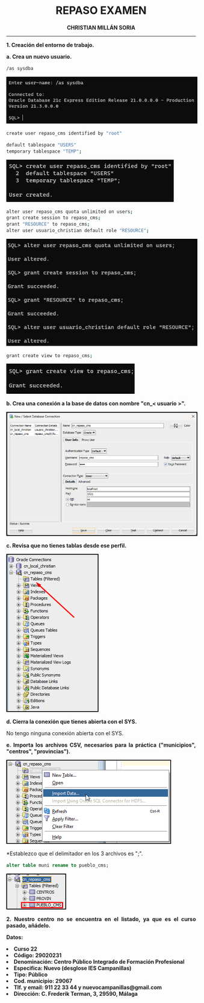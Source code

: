 <style>
  h1, h4{
    text-align: center;
    font-weight: bold;
    border: none;
    margin-bottom: 0px;
  }

  p{
    text-align: justify;
  }

  img{
    border: 2px solid black;
  }

  #ex{
    border: none;
  }
</style>

<h1>REPASO EXAMEN</h1>

<h4>CHRISTIAN MILLÁN SORIA</h4>

<hr>

<p><b>1. Creación del entorno de trabajo.</b></p>

<p><b>a. Crea un nuevo usuario.</b></p>

```bash
/as sysdba
```

<img src="img/1.png">

```bash
create user repaso_cms identified by "root"
```

```bash
default tablespace "USERS"
temporary tablespace "TEMP";
```

<img src="img/2.png">

```bash
alter user repaso_cms quota unlimited on users;
grant create session to repaso_cms;
grant "RESOURCE" to repaso_cms;
alter user usuario_christian default role "RESOURCE";
```

<img src="img/3.png">

```bash
grant create view to repaso_cms;
```

<img src="img/4.png">

<p><b>b. Crea una conexión a la base de datos con nombre "cn_< usuario >".</b></p>

<img src="img/5.png">

<p><b>c. Revisa que no tienes tablas desde ese perfil.</b></p>

<img src="img/6.png">

<p><b>d. Cierra la conexión que tienes abierta con el SYS.</b></p>

<p>No tengo ninguna conexión abierta con el SYS.</p>

<p><b>e. Importa los archivos CSV, necesarios para la práctica ("municipios", "centros", "provincias").</b></p>

<img src="img/7.png">

<p>*Establezco que el delimitador en los 3 archivos es ";".</p>

```sql
alter table muni rename to pueblo_cms;
```

<img src="img/8.png">

<p><b>2. Nuestro centro no se encuentra en el listado, ya que es el curso pasado, añádelo.</b></p>

<p><b>Datos:</b></p>

<li><b>Curso 22</b></li>

<li><b>Código: 29020231</b></li>

<li><b>Denominación: Centro Público Integrado de Formación Profesional</b></li>

<li><b>Especifica: Nuevo (desglose IES Campanillas)</b></li>

<li><b>Tipo: Público</b></li>

<li><b>Cod. municipio: 29067</b></li>

<li><b>Tlf. y email: 911 22 33 44 y nuevocampanillas@gmail.com</b></li>

<li><b>Dirección: C. Frederik Terman, 3, 29590, Málaga</b></li>

